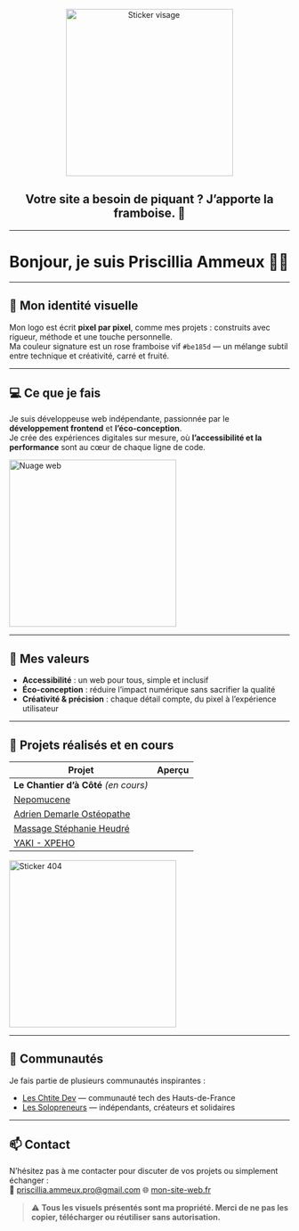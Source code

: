 <p align="center">
  <img src="https://github.com/user-attachments/assets/dd1a347d-50c9-420f-a0f0-2f6fe670a047" alt="Sticker visage" width="300"/>
</p>


<h2 align="center">Votre site a besoin de piquant ? J’apporte la framboise. 🍓</h2>

---

# Bonjour, je suis Priscillia Ammeux 👩‍💻

---

## 🎨 Mon identité visuelle

Mon logo est écrit **pixel par pixel**, comme mes projets : construits avec rigueur, méthode et une touche personnelle.  
Ma couleur signature est un rose framboise vif `#be185d` — un mélange subtil entre technique et créativité, carré et fruité.

---

## 💻 Ce que je fais

Je suis développeuse web indépendante, passionnée par le **développement frontend** et **l’éco-conception**.  
Je crée des expériences digitales sur mesure, où **l’accessibilité et la performance** sont au cœur de chaque ligne de code.  

<img width="300" height="300" alt="Nuage web" src="https://github.com/user-attachments/assets/948206e3-cf77-448d-82a4-69b47d4a2309" />


---

## 🌱 Mes valeurs

- **Accessibilité** : un web pour tous, simple et inclusif  
- **Éco-conception** : réduire l’impact numérique sans sacrifier la qualité  
- **Créativité & précision** : chaque détail compte, du pixel à l’expérience utilisateur  

---

## 🚀 Projets réalisés et en cours

| Projet | Aperçu |
|--------|--------|
| **Le Chantier d’à Côté** *(en cours)* 
| [Nepomucene](https://www.nepomucene.fr/) | 
| [Adrien Demarle Ostéopathe](https://www.adrien-demarle-osteopathe.fr/) |
| [Massage Stéphanie Heudré](https://www.massage-stephanie-heudre.fr/) | 
| [YAKI - XPEHO](https://yaki.xpeho.fr/)

<img width="300" height="300" alt="Sticker 404" src="https://github.com/user-attachments/assets/3a16bff3-fae0-4152-afd6-62101e0d165b" />

---

## 🤝 Communautés

Je fais partie de plusieurs communautés inspirantes :

- [Les Chtite Dev](https://www.linkedin.com/company/chtitedev/posts/?feedView=all) — communauté tech des Hauts-de-France  
- [Les Solopreneurs](https://www.linkedin.com/groups/13284060/) — indépendants, créateurs et solidaires  

---

## 📫 Contact

N’hésitez pas à me contacter pour discuter de vos projets ou simplement échanger :  
📧 priscillia.ammeux.pro@gmail.com
🌐 [mon-site-web.fr](https://www.priscillia-ammeux-portfolio.fr/)


> ⚠️ **Tous les visuels présentés sont ma propriété. Merci de ne pas les copier, télécharger ou réutiliser sans autorisation.**
